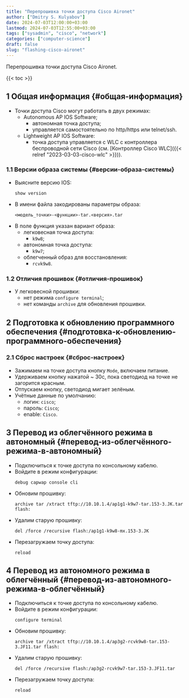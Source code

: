 ```yaml
---
title: "Перепрошивка точки доступа Cisco Aironet"
author: ["Dmitry S. Kulyabov"]
date: 2024-07-03T12:00:00+03:00
lastmod: 2024-07-03T12:55:00+03:00
tags: ["sysadmin", "cisco", "network"]
categories: ["computer-science"]
draft: false
slug: "flashing-cisco-aironet"
---
```


Перепрошивка точки доступа Cisco Aironet.

<!--more-->

{{< toc >}}


## <span class="section-num">1</span> Общая информация {#общая-информация}

-   Точки доступа Cisco могут работать в двух режимах:
    -   Autonomous AP IOS Software;
        -   автономная точка доступа;
        -   управляется самостоятельно по http/https или telnet/ssh.
    -   Lightweight AP IOS Software:
        -   точка доступа управляется с WLC с контроллера беспроводной сети Cisco (см. [Контроллер Cisco WLC]({{< relref "2023-03-03-cisco-wlc" >}})).


### <span class="section-num">1.1</span> Версии образа системы {#версии-образа-системы}

-   Выясните версию IOS:
    ```shell
    show version
    ```
-   В имени файла закодированы параметры образа:
    ```text
    <модель_точки>-<функции>-tar.<версия>.tar
    ```
-   В поле функция указан вариант образа:
    -   легковесная точка доступа:
        -   `k9w8`;
    -   автономная точка доступа:
        -   `k9w7`;
    -   облегченный образ для восстановления:
        -   `rcvk9w8`.


### <span class="section-num">1.2</span> Отличия прошивок {#отличия-прошивок}

-   У легковесной прошивки:
    -   нет режима `configure terminal`;
    -   нет команды `archive` для обновления прошивки.


## <span class="section-num">2</span> Подготовка к обновлению программного обеспечения {#подготовка-к-обновлению-программного-обеспечения}


### <span class="section-num">2.1</span> Сброс настроек {#сброс-настроек}

-   Зажимаем на точке доступа кнопку `Mode`, включаем питание.
-   Удерживаем кнопку нажатой ~ 30с, пока светодиод на точке не загорится красным.
-   Отпускаем кнопку, светодиод мигает зелёным.
-   Учётные данные по умолчанию:
    -   логин: `cisco`;
    -   пароль: `Cisco`;
    -   enable: `Cisco`.


## <span class="section-num">3</span> Перевод из облегчённого режима в автономный {#перевод-из-облегчённого-режима-в-автономный}

-   Подключиться к точке доступа по консольному кабелю.
-   Войдите в режим конфигурации:
    ```shell
    debug capwap console cli
    ```
-   Обновим прошивку:
    ```shell
    archive tar /xtract tftp://10.10.1.4/ap1g1-k9w7-tar.153-3.JK.tar flash:
    ```
-   Удалим старую прошивку:
    ```shell
    del /force /recursive flash:/ap1g1-k9w8-mx.153-3.JK
    ```
-   Перезагружаем точку доступа:
    ```shell
    reload
    ```


## <span class="section-num">4</span> Перевод из автономного режима в облегчённый {#перевод-из-автономного-режима-в-облегчённый}

-   Подключиться к точке доступа по консольному кабелю.
-   Войдите в режим конфигурации:
    ```shell
    configure terminal
    ```
-   Обновим прошивку:
    ```shell
    archive tar /xtract tftp://10.10.1.4/ap3g2-rcvk9w8-tar.153-3.JF11.tar flash:
    ```
-   Удалим старую прошивку:
    ```shell
    del /force /recursive flash:/ap3g2-rcvk9w7-tar.153-3.JF11.tar
    ```
-   Перезагружаем точку доступа:
    ```shell
    reload
    ```
